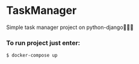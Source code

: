 # TaskManager
Simple task manager project on python-django🐍🐍🐍
### To run project just enter:
```sh
$ docker-compose up
```
